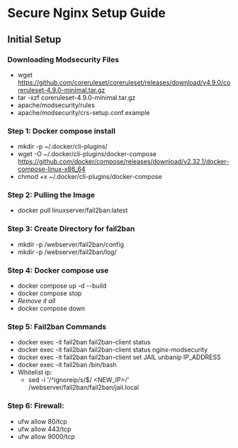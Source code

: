 # Secure Nginx Setup Guide
## Initial Setup
### Downloading Modsecurity Files
- wget https://github.com/coreruleset/coreruleset/releases/download/v4.9.0/coreruleset-4.9.0-minimal.tar.gz
- tar -xzf coreruleset-4.9.0-minimal.tar.gz
- apache/modsecurity/rules
- apache/modsecurity/crs-setup.conf.example

### Step 1: Docker compose install
- mkdir -p ~/.docker/cli-plugins/
- wget -O ~/.docker/cli-plugins/docker-compose https://github.com/docker/compose/releases/download/v2.32.1/docker-compose-linux-x86_64
- chmod +x ~/.docker/cli-plugins/docker-compose
### Step 2: Pulling the Image
- docker pull linuxserver/fail2ban:latest
###  Step 3: Create Directory for fail2ban
- mkdir -p /webserver/fail2ban/config
- mkdir -p /webserver/fail2ban/log/

### Step 4: Docker compose use
- docker compose up -d --build 
- docker compose stop
- *Remove it all*
- docker compose down

### Step 5: Fail2ban Commands
- docker exec -it fail2ban fail2ban-client status
- docker exec -it fail2ban fail2ban-client status nginx-modsecurity
- docker exec -it fail2ban fail2ban-client set JAIL unbanip IP_ADDRESS
- docker exec -it fail2ban /bin/bash
- Whitelist ip:
  - sed -i '/^ignoreip/s/$/ <NEW_IP>/' /webserver/fail2ban/fail2ban/jail.local
 
### Step 6: Firewall: 
- ufw allow 80/tcp
- ufw allow 443/tcp
- ufw allow 9000/tcp 



